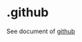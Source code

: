 # .github

See document of [github](https://docs.github.com/cn/free-pro-team@latest/github/building-a-strong-community/creating-a-default-community-health-file)
